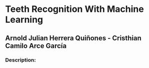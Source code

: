 # Teeth Recognition With Machine Learning
## Arnold Julian Herrera Quiñones - Cristhian Camilo Arce García

### Description:
